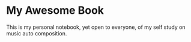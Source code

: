 # My Awesome Book

This is my personal notebook, yet open to everyone, of my self study on music auto composition.

